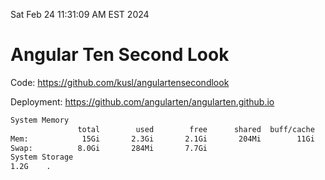 Sat Feb 24 11:31:09 AM EST 2024

# Angular Ten Second Look

Code: https://github.com/kusl/angulartensecondlook

Deployment: https://github.com/angularten/angularten.github.io

```bash
System Memory
               total        used        free      shared  buff/cache   available
Mem:            15Gi       2.3Gi       2.1Gi       204Mi        11Gi        13Gi
Swap:          8.0Gi       284Mi       7.7Gi
System Storage
1.2G	.
```
```bash
